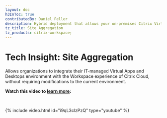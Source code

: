 ```yaml
---
layout: doc
h3InToc: true
contributedBy: Daniel Feller
description: Hybrid deployment that allows your on-premises Citrix Virtual Apps & Desktops environments to be part of Citrix Workspace.
tz_title: Site Aggregation
tz_products: citrix-workspace;
---
```

# Tech Insight: Site Aggregation

Allows organizations to integrate their IT-managed Virtual Apps and Desktops environment with the Workspace experience of Citrix Cloud, without requiring modifications to the current environment.

**Watch this video to [learn more](https://www.youtube.com/watch?v=i9qL3clzPzQ):**

&nbsp;

{% include video.html id="i9qL3clzPzQ" type="youtube" %}
